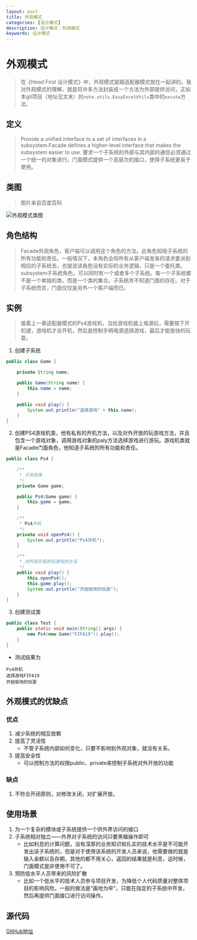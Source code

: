 ```yaml
---
layout: post
title: 外观模式
categories: [设计模式]
description: 设计模式：外观模式
keywords: 设计模式
---
```


# 外观模式
> 在《Head First 设计模式》中，外观模式是跟适配器模式放在一起讲的。我对外观模式的理解，就是将许多方法封装成一个方法为外部提供访问，正如本git项目（地址见文末）的`note.utils.EasyExcelUtils`类中的`excute`方法。

## 定义
> Provide a unified interface to a set of interfaces in a subsystem.Facade defines a higher-level interface that makes the subsystem easier to use.
> 要求一个子系统的外部与其内部的通信必须通过一个统一的对象进行。门面模式提供一个高层次的接口，使得子系统更易于使用。


## 类图
> 图片来自百度百科

![外观模式类图](https://gss2.bdstatic.com/-fo3dSag_xI4khGkpoWK1HF6hhy/baike/c0%3Dbaike92%2C5%2C5%2C92%2C30/sign=2f609900f203738dca470470d272db34/902397dda144ad34cfe36127d4a20cf431ad8536.jpg)

## 角色结构
> Facade外观角色，客户端可以调用这个角色的方法。此角色知晓子系统的所有功能和责任。一般情况下，本角色会将所有从客户端发来的请求委派到相应的子系统去，也就说该角色没有实际的业务逻辑，只是一个委托类。<br>
> subsystem子系统角色，可以同时有一个或者多个子系统。每一个子系统都不是一个单独的类，而是一个类的集合。子系统并不知道门面的存在。对于子系统而言，门面仅仅是另外一个客户端而已。<br>


## 实例
> 接着上一章适配器模式的Ps4游戏机，当给游戏机接上电源后，需要按下开机键，游戏机才会开机，然后是控制手柄电源选择游戏，最后才能愉快的玩耍。

1. 创建子系统
````java
public class Game {

    private String name;

    public Game(String name) {
        this.name = name;
    }

    public void play() {
        System.out.println("选择游戏" + this.name);
    }
}
````

2. 创建PS4游戏机类，他有私有的开机方法，以及对外开放的玩游戏方法，并且包含一个游戏对象，调用游戏对象的paly方法选择游戏进行游玩。游戏机类就是Facade门面角色，他知道子系统的所有功能和责任。
````java
public class Ps4 {

    /**
     * 子系统类
     */
    private Game game;

    public Ps4(Game game) {
        this.game = game;
    }

    /**
     * Ps4开机
     */
    private void openPs4() {
        System.out.println("Ps4开机");
    }

    /**
     * 对外部开启的玩游戏的方法
     */
    public void play() {
        this.openPs4();
        this.game.play();
        System.out.println("开始愉快的玩耍");
    }
}
````

3. 创建测试类
````java
public class Test {
    public static void main(String[] args) {
        new Ps4(new Game("FIFA19")).play();
    }
}
````
- 测试结果为
````$xslt
Ps4开机
选择游戏FIFA19
开始愉快的玩耍
````

## 外观模式的优缺点
### 优点
1. 减少系统的相互依赖
2. 提高了灵活性
    - 不管子系统内部如何变化，只要不影响到外观对象，就没有关系。
3. 提高安全性
    - 可以控制方法的权限public、private来控制子系统对外开放的功能
### 缺点
1. 不符合开闭原则，对修改关闭，对扩展开放。    

## 使用场景
1. 为一个复杂的模块或子系统提供一个供外界访问的接口
2. 子系统相对独立——外界对子系统的访问只要黑箱操作即可
    - 比如利息的计算问题，没有深厚的业务知识和扎实的技术水平是不可能开发出该子系统的，但是对于使用该系统的开发人员来说，他需要做的就是输入金额以及存期，其他的都不用关心，返回的结果就是利息，这时候，门面模式是非使用不可了。
3. 预防低水平人员带来的风险扩散
    - 比如一个低水平的技术人员参与项目开发，为降低个人代码质量对整体项目的影响风险，一般的做法是“画地为牢”，只能在指定的子系统中开发，然后再提供门面接口进行访问操作。

## 源代码
[GitHub地址](https://github.com/Planeswalker23/all-in-one/tree/master/design-patterns/src/main/java/org/planeswalker/facade)
